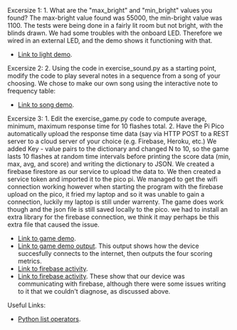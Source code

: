 Excersize 1:
	1. What are the "max_bright" and "min_bright" values you found?
The max-bright value found was 55000, the min-bright value was 1100. The tests were being done in a fairly lit room but not bright, with the blinds drawn. We had some troubles with the onboard LED. Therefore we wired in an external LED, and the demo shows it functioning with that.
- [Link to light demo](https://drive.google.com/file/d/17MeHfr6wlNzNbElTnYITuq4DP0t12vzD/view?usp=sharing).

Excersize 2:
	2. Using the code in exercise_sound.py as a starting point, modify the code to play several notes in a sequence from a song of your choosing.
We chose to make our own song using the interactive note to frequency table:
- [Link to song demo](https://drive.google.com/file/d/19Uq9blisrXyyjdNyYGA63GBbGnnNggkw/view?usp=sharing).

Excersize 3:
	1. Edit the exercise_game.py code to compute average, minimum, maximum response time for 10 flashes total.
	2. Have the Pi Pico automatically upload the response time data (say via HTTP POST to a REST server to a cloud server of your choice (e.g. Firebase, Heroku, etc.)
We added Key - value pairs to the dictionary and changed N to 10, so the game lasts 10 flashes at random time intervals before printing the score data (min, max, avg, and score) and writing the dictionary to JSON. We created a firebase firestore as our service to upload the data to. We then created a service token and imported it to the pico pi. We managed to get the wifi connection working however when starting the program with the firebase upload on the pico, it fried my laptop and so it was unable to gain a connection, luckily my laptop is still under warrenty. The game does work though and the json file is still saved locally to the pico. we had to install an extra library for the firebase connection, we think it may perhaps be this extra file that caused the issue.
- [Link to game demo](https://drive.google.com/file/d/110VUbT05IObZcFuYB4VagJQYr9taS4d-/view?usp=sharing).
- [Link to game demo output](https://drive.google.com/file/d/1wdDjiqStL9zTvbOIkvNNmA10LNAt1Xja/view?usp=sharing).
This output shows how the device succesfully connects to the internet, then outputs the four scoring metrics.
- [Link to firebase activity](https://drive.google.com/file/d/1gW2O0OOGTUMWN8PDVcutpy0Tg6UJBae7/view?usp=sharing).
- [Link to firebase activity](https://drive.google.com/file/d/1KZjFri4JoEInzIXp4drFl7trGpvEgr-c/view?usp=sharing).
These show that our device was communicating with firebase, although there were some issues writing to it that we couldn't diagnose, as discussed above.

  

Useful Links:
- [Python list operators](https://www.w3schools.com/python/python_lists.asp).

